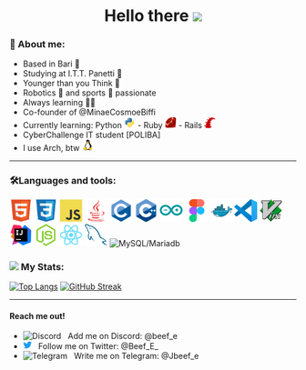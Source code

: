 <h1 align="center">Hello there <img src="https://media.giphy.com/media/hvRJCLFzcasrR4ia7z/giphy.gif" width="30px"/></h1>

### :mag_right: About me:
- Based in Bari 📍
- Studying at I.T.T. Panetti 🏫
- Younger than you Think 👶
- Robotics :mechanical_arm: and sports :person_fencing: passionate
- Always learning :man_technologist:
- Co-founder of @MinaeCosmoeBiffi
- Currently learning: Python <img src="https://github.com/devicons/devicon/blob/master/icons/python/python-original.svg" title="Python" alt="Python" width="20" height="20"/> - Ruby <img src="https://github.com/devicons/devicon/blob/master/icons/ruby/ruby-original.svg" title="Ruby" alt="Ruby" width="20" height="20"/> - Rails <img src="https://github.com/devicons/devicon/blob/master/icons/rails/rails-plain.svg" title="Rails" alt="Rails" width="20" height="20"/>
- CyberChallenge IT student [POLIBA]
- I use Arch, btw <img src="https://github.com/devicons/devicon/blob/master/icons/linux/linux-original.svg" title="Linux" alt="Linux" width="20" height="20"/>

---
### 🛠️Languages and tools:
<div>

<img src="https://github.com/devicons/devicon/blob/master/icons/html5/html5-original.svg" height="40" width="40" alt="HTML" title="HTML"/>
<img src="https://github.com/devicons/devicon/blob/master/icons/css3/css3-original.svg" height="40" width="40" alt="CSS" title="CSS"/>
<img src="https://github.com/devicons/devicon/blob/master/icons/javascript/javascript-original.svg" height="40" width="40" alt="JavaScript" title="JavaScript"/>
<img src="https://github.com/devicons/devicon/blob/master/icons/java/java-plain.svg" title="Java" alt="Java" width="40" height="40"/>
<img src="https://github.com/devicons/devicon/blob/master/icons/c/c-original.svg" title="C" alt="C" width="40" height="40"/>
<img src="https://github.com/devicons/devicon/blob/master/icons/cplusplus/cplusplus-original.svg" title="C plus plus" alt="C plus plus" width="40" height="40"/>
<img src="https://github.com/devicons/devicon/blob/master/icons/arduino/arduino-original.svg" title="Arduino" alt="Arduino" width="40" height="40"/>
<img src="https://github.com/devicons/devicon/blob/master/icons/figma/figma-original.svg" title="Figma" alt="Figma" width="40" height="40"/>
<img src="https://github.com/devicons/devicon/blob/master/icons/docker/docker-original.svg" title="Docker" alt="Docker" width="40" height="40"/>
<img src="https://github.com/devicons/devicon/blob/master/icons/vscode/vscode-original.svg" title="VSCode" alt="VSCode" width="40" height="40"/>
<img src="https://github.com/devicons/devicon/blob/master/icons/vim/vim-original.svg" title="Vim" alt="Vim" width="40" height="40"/>
<img src="https://github.com/devicons/devicon/blob/master/icons/intellij/intellij-original.svg" title="Intellij" alt="Intellij" width="40" height="40"/>
<img src="https://raw.githubusercontent.com/devicons/devicon/1119b9f84c0290e0f0b38982099a2bd027a48bf1/icons/nodejs/nodejs-original.svg" title="NodeJS" alt="NodeJS" width="40" height="40"/>
<img src="https://github.com/devicons/devicon/blob/master/icons/react/react-original.svg" title="React" alt="React" width="40" height="40"/>
<img src="https://github.com/devicons/devicon/blob/master/icons/mysql/mysql-original.svg" title="MySQL/Mariadb" alt="MySQL/Mariadb" width="40" height="40"/>
<img src="https://mariadb.com/wp-content/uploads/2019/11/mariadb-logo-vertical_white.svg" title="MySQL/Mariadb" alt="MySQL/Mariadb" width="40" height="40"/>


</div>

### <img src="https://media.giphy.com/media/lT4pm6CAFHJ46yDKQB/giphy.gif" width="40px"/> My Stats:
[![Top Langs](https://github-readme-stats.vercel.app/api/top-langs/?username=beef-e&hide=python&theme=transparent&count_private=false&layout=compact&hide_border=true&title_color=70a5fd)](https://github.com/anuraghazra/github-readme-stats)
[![GitHub Streak](http://github-readme-streak-stats.herokuapp.com?user=beef-e&theme=tokyonight_duo&hide_border=true&date_format=j%20M%5B%20Y%5D)](https://git.io/streak-stats)

---

#### Reach me out!
- <img src="https://logodownload.org/wp-content/uploads/2017/11/discord-logo-1-1.png" title="Discord" alt="Discord" width="15" height="15"/> &nbsp; Add me on Discord: @beef_e
- <img src="https://github.com/devicons/devicon/blob/master/icons/twitter/twitter-original.svg" title="Twitter" alt="Twitter" width="15" height="15"/> &nbsp; Follow me on Twitter: @Beef_E_
- <img src="https://upload.wikimedia.org/wikipedia/commons/thumb/8/83/Telegram_2019_Logo.svg/1200px-Telegram_2019_Logo.svg.png" title="Telegram" alt="Telegram" width="15" height="15"/> &nbsp; Write me on Telegram: @Jbeef_e

<!--
**beef-e/beef-e** is a ✨ _special_ ✨ repository because its `README.md` (this file) appears on your GitHub profile.

Here are some ideas to get you started:

- 🔭 I’m currently working on ...
- 🌱 I’m currently learning ...
- 👯 I’m looking to collaborate on ...
- 🤔 I’m looking for help with ...
- 💬 Ask me about ...
- 📫 How to reach me: ...
- 😄 Pronouns: ...
- ⚡ Fun fact: ...
-->
